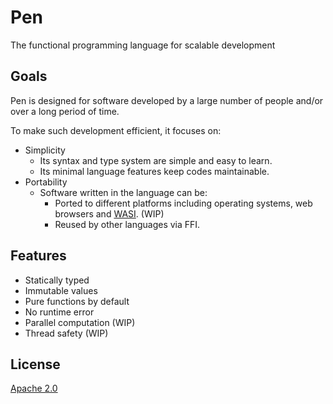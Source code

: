 # Pen

The functional programming language for scalable development

## Goals

Pen is designed for software developed by a large number of people and/or over a long period of time.

To make such development efficient, it focuses on:

- Simplicity
  - Its syntax and type system are simple and easy to learn.
  - Its minimal language features keep codes maintainable.
- Portability
  - Software written in the language can be:
    - Ported to different platforms including operating systems, web browsers and [WASI](https://wasi.dev/). (WIP)
    - Reused by other languages via FFI.

## Features

- Statically typed
- Immutable values
- Pure functions by default
- No runtime error
- Parallel computation (WIP)
- Thread safety (WIP)

## License

[Apache 2.0](https://github.com/pen-lang/pen/blob/main/LICENSE)
